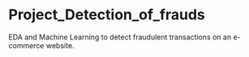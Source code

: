 # Project_Detection_of_frauds
EDA and Machine Learning to detect fraudulent transactions on an e-commerce website.
